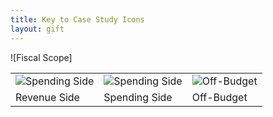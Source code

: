 ```yaml
---
title: Key to Case Study Icons
layout: gift
---
```



![Fiscal Scope]

<table>
<tr>

<td><img alt="Spending Side" src="http://farm8.staticflickr.com/7088/7285692280_90b76e026b_t.jpg"/>
</td>
<td>
<img alt="Spending Side" src="http://farm8.staticflickr.com/7097/7285692328_347f4d560c_t.jpg"/>
</td>
<td>
<img alt="Off-Budget" src="http://farm9.staticflickr.com/8150/7285691984_5a3c52e5b2_t.jpg"/>
</td>

</tr>
<tr>
<td>Revenue Side</td>
<td>Spending Side</td>
<td>Off-Budget</td>
</tr>
</table>